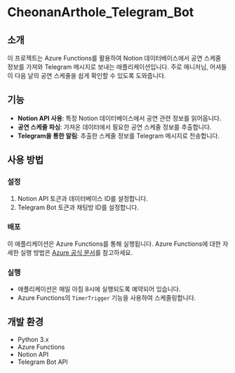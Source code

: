 # CheonanArthole_Telegram_Bot

## 소개
이 프로젝트는 Azure Functions를 활용하여 Notion 데이터베이스에서 공연 스케줄 정보를 가져와 Telegram 메시지로 보내는 애플리케이션입니다. 
주로 매니저님, 어셔들이 다음 날의 공연 스케줄을 쉽게 확인할 수 있도록 도와줍니다.

## 기능
- **Notion API 사용**: 특정 Notion 데이터베이스에서 공연 관련 정보를 읽어옵니다.
- **공연 스케줄 파싱**: 가져온 데이터에서 필요한 공연 스케줄 정보를 추출합니다.
- **Telegram을 통한 알림**: 추출한 스케줄 정보를 Telegram 메시지로 전송합니다.

## 사용 방법
### 설정
1. Notion API 토큰과 데이터베이스 ID를 설정합니다.
2. Telegram Bot 토큰과 채팅방 ID를 설정합니다.

### 배포
이 애플리케이션은 Azure Functions를 통해 실행됩니다. 
Azure Functions에 대한 자세한 실행 방법은 [Azure 공식 문서](https://docs.microsoft.com/en-us/azure/azure-functions/)를 참고하세요.

### 실행
- 애플리케이션은 매일 아침 8시에 실행되도록 예약되어 있습니다.
- Azure Functions의 `TimerTrigger` 기능을 사용하여 스케줄링합니다.

## 개발 환경
- Python 3.x
- Azure Functions
- Notion API
- Telegram Bot API

